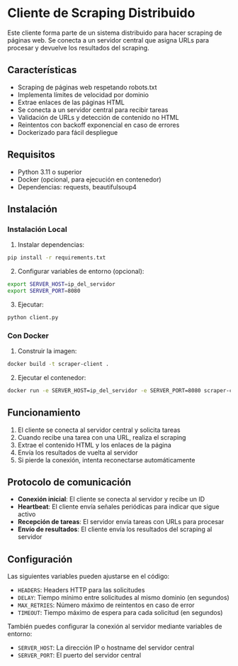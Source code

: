# Cliente de Scraping Distribuido

Este cliente forma parte de un sistema distribuido para hacer scraping de páginas web. Se conecta a un servidor central que asigna URLs para procesar y devuelve los resultados del scraping.

## Características

- Scraping de páginas web respetando robots.txt
- Implementa límites de velocidad por dominio
- Extrae enlaces de las páginas HTML
- Se conecta a un servidor central para recibir tareas
- Validación de URLs y detección de contenido no HTML
- Reintentos con backoff exponencial en caso de errores
- Dockerizado para fácil despliegue

## Requisitos

- Python 3.11 o superior
- Docker (opcional, para ejecución en contenedor)
- Dependencias: requests, beautifulsoup4

## Instalación

### Instalación Local

1. Instalar dependencias:
```bash
pip install -r requirements.txt
```

2. Configurar variables de entorno (opcional):
```bash
export SERVER_HOST=ip_del_servidor
export SERVER_PORT=8080
```

3. Ejecutar:
```bash
python client.py
```

### Con Docker

1. Construir la imagen:
```bash
docker build -t scraper-client .
```

2. Ejecutar el contenedor:
```bash
docker run -e SERVER_HOST=ip_del_servidor -e SERVER_PORT=8080 scraper-client
```

## Funcionamiento

1. El cliente se conecta al servidor central y solicita tareas
2. Cuando recibe una tarea con una URL, realiza el scraping
3. Extrae el contenido HTML y los enlaces de la página
4. Envía los resultados de vuelta al servidor
5. Si pierde la conexión, intenta reconectarse automáticamente

## Protocolo de comunicación

- **Conexión inicial**: El cliente se conecta al servidor y recibe un ID
- **Heartbeat**: El cliente envía señales periódicas para indicar que sigue activo
- **Recepción de tareas**: El servidor envía tareas con URLs para procesar
- **Envío de resultados**: El cliente envía los resultados del scraping al servidor

## Configuración

Las siguientes variables pueden ajustarse en el código:

- `HEADERS`: Headers HTTP para las solicitudes
- `DELAY`: Tiempo mínimo entre solicitudes al mismo dominio (en segundos)
- `MAX_RETRIES`: Número máximo de reintentos en caso de error
- `TIMEOUT`: Tiempo máximo de espera para cada solicitud (en segundos)

También puedes configurar la conexión al servidor mediante variables de entorno:

- `SERVER_HOST`: La dirección IP o hostname del servidor central
- `SERVER_PORT`: El puerto del servidor central